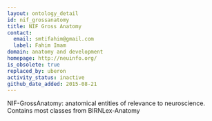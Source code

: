 ```yaml
---
layout: ontology_detail
id: nif_grossanatomy
title: NIF Gross Anatomy
contact:
  email: smtifahim@gmail.com
  label: Fahim Imam
domain: anatomy and development
homepage: http://neuinfo.org/
is_obsolete: true
replaced_by: uberon
activity_status: inactive
github_date_added: 2015-08-21
---
```


NIF-GrossAnatomy: anatomical entities of relevance to neuroscience. Contains most classes from BIRNLex-Anatomy
